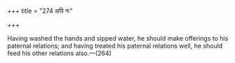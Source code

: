 +++
title = "274 अपि नः"

+++

Having washed the hands and sipped water, he should make offerings to his paternal relations; and having treated his paternal relations well, he should feed his other relations also.—(264)
